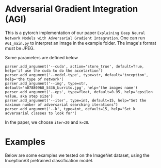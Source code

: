 # Adversarial Gradient Integration (AGI)
This is a pytorch implementation of our paper `Explaining Deep Neural Network Models with Adversarial Gradient Integration`.
One can run `AGI_main.py` to interpret an image in the example folder. The image's format must be JPEG.

Some parameters are defined below
```
parser.add_argument('--cuda', action='store_true', default=True, help='if use the cuda to do the accelartion')
parser.add_argument('--model-type', type=str, default='inception', help='the type of network')
parser.add_argument('--img', type=str, default='n07880968_5436_burrito.jpg', help='the images name')
parser.add_argument('--eps', type=float, default=0.05, help='epsilon value, aka step size')
parser.add_argument('--iter', type=int, default=15, help="Set the maximum number of adversarial searching iterations")
parser.add_argument('--k', type=int, default=15, help="Set k adversarial classes to look for")
```
In the paper, we choose `iter=20` and `k=20`.

# Examples
Below are some examples we tested on the ImageNet dataset, using the InceptionV3 pretrained classification model.
